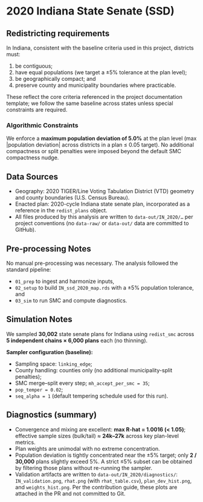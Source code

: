 # 2020 Indiana State Senate (SSD)

## Redistricting requirements
In Indiana, consistent with the baseline criteria used in this project, districts must:
1. be contiguous;
1. have equal populations (we target a ±5% tolerance at the plan level);
1. be geographically compact; and
1. preserve county and municipality boundaries where practicable.

These reflect the core criteria referenced in the project documentation template; we follow the same baseline across states unless special constraints are required. 

### Algorithmic Constraints
We enforce a **maximum population deviation of 5.0%** at the plan level (max |population deviation| across districts in a plan ≤ 0.05 target). No additional compactness or split penalties were imposed beyond the default SMC compactness nudge.

## Data Sources
- Geography: 2020 TIGER/Line Voting Tabulation District (VTD) geometry and county boundaries (U.S. Census Bureau).
- Enacted plan: 2020-cycle Indiana state senate plan, incorporated as a reference in the `redist_plans` object.
- All files produced by this analysis are written to `data-out/IN_2020/…` per project conventions (no `data-raw/` or `data-out/` data are committed to GitHub). 

## Pre-processing Notes
No manual pre-processing was necessary. The analysis followed the standard pipeline:
- `01_prep` to ingest and harmonize inputs,
- `02_setup` to build `IN_ssd_2020_map.rds` with a ±5% population tolerance, and
- `03_sim` to run SMC and compute diagnostics.

## Simulation Notes
We sampled **30,002** state senate plans for Indiana using `redist_smc` across **5 independent chains × 6,000 plans** each (no thinning).

**Sampler configuration (baseline):**
- Sampling space: `linking_edge`;
- County handling: counties only (no additional municipality-split penalties);
- SMC merge–split every step; `mh_accept_per_smc = 35`;
- `pop_temper = 0.02`;
- `seq_alpha = 1` (default tempering schedule used for this run).

## Diagnostics (summary)

- Convergence and mixing are excellent: **max R-hat = 1.0016 (< 1.05)**; effective sample sizes (bulk/tail) ≈ **24k–27k** across key plan-level metrics.
- Plan weights are unimodal with no extreme concentration.
- Population deviation is tightly concentrated near the ±5% target; only **2 / 30,000** plans slightly exceed 5%. A strict ≤5% subset can be obtained by filtering those plans without re-running the sampler.
- Validation artifacts are written to `data-out/IN_2020/diagnostics/`: `IN_validation.png`, `rhat.png` (with `rhat_table.csv`), `plan_dev_hist.png`, and `weights_hist.png`. Per the contribution guide, these plots are attached in the PR and not committed to Git.



